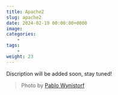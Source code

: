 ```yaml
---
title: Apache2
slug: apache2
date: 2024-02-19 00:00:00+0000
image: 
categories:
    - 
tags:
    - 
weight: 23
---
```

Discription will be added soon, stay tuned!

> Photo by [Pablo Wynistorf](https://www.pablo.one)
